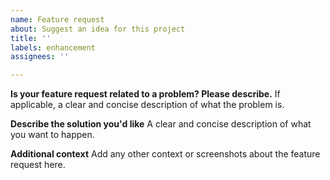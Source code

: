 ```yaml
---
name: Feature request
about: Suggest an idea for this project
title: ''
labels: enhancement
assignees: ''

---
```


**Is your feature request related to a problem? Please describe.**
If applicable, a clear and concise description of what the problem is.

**Describe the solution you'd like**
A clear and concise description of what you want to happen.

**Additional context**
Add any other context or screenshots about the feature request here.
